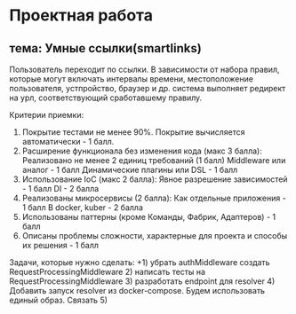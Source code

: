 # Проектная работа
## тема: Умные ссылки(smartlinks)
Пользователь переходит по ссылки. В зависимости от набора правил, которые могут включать интервалы времени, местоположение пользователя, устпройство, браузер и др. система выполняет редирект на урл, соответствующий  сработавшему правилу.

Критерии приемки:

1. Покрытие тестами не менее 90%. Покрытие вычисляется автоматически - 1 балл.
2. Расширение функционала без изменения кода (макс 3 балла):
Реализовано не менее 2 единиц требований (1 балл)
Middleware или аналог - 1 балл
Динамические плагины или DSL - 1 балл
3. Использование IoC (макс 2 балла):
Явное разрешение зависимостей - 1 балл
DI - 2 балла
4. Реализованы микросервисы (2 балла):
Как отдельные приложения - 1 балл
В docker, kuber - 2 балла
5. Использованы паттерны (кроме Команды, Фабрик, Адаптеров) - 1 балл
6. Описаны проблемы сложности, характерные для проекта и способы их решения - 1 балл


Задачи, которые нужно сделать:
+1) убрать authMiddleware создать RequestProcessingMiddleware
2) написать тесты на RequestProcessingMiddleware
3) разработать endpoint для resolver
4) Добавить запуск resolver из docker-compose. Будем использовать единый образ. Связать 
5)
